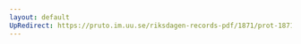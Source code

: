 ```yaml
---
layout: default
UpRedirect: https://pruto.im.uu.se/riksdagen-records-pdf/1871/prot-1871--ak--215.pdf
---
```

